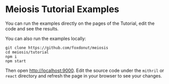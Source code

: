 # Meiosis Tutorial Examples

You can run the examples directly on the pages of the Tutorial, edit the code and see the results.

You can also run the examples locally:

```
git clone https://github.com/foxdonut/meiosis
cd meiosis/tutorial
npm i
npm start
```

Then open [http://localhost:9000](http://localhost:9000). Edit the source code under the `mithril`
or `react` directory and refresh the page in your browser to see your changes.
